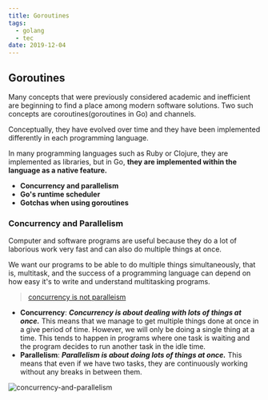 ```yaml
---
title: Goroutines
tags:
  - golang
  - tec
date: 2019-12-04
---
```


## Goroutines

Many concepts that were previously considered academic and inefficient are beginning to find a place among modern software solutions. Two such concepts are coroutines(goroutines in Go) and channels.

Conceptually, they have evolved over time and they have been implemented differently in each programming language.

In many programming languages such as Ruby or Clojure, they are implemented as libraries, but in Go, **they are implemented within the language as a native feature.**

- **Concurrency and parallelism**
- **Go's runtime scheduler**
- **Gotchas when using goroutines**

### Concurrency and Parallelism

Computer and software programs are useful because they do a lot of laborious work very fast and can also do multiple things at once.

We want our programs to be able to do multiple things simultaneously, that is, multitask, and the success of a programming language can depend on how easy it's to write and understand multitasking programs.

> [concurrency is not paralleism](https://blog.golang.org/concurrency-is-not-parallelism)

- **Concurrency**: ***Concurrency is about dealing with lots of things at once.*** This means that we manage to get multiple things done at once in a give period of time. However, we will only be doing a single thing at a time. This tends to happen in programs where one task is waiting and the program decides to run another task in the idle time. 
- **Parallelism**: ***Parallelism is about doing lots of things at once.*** This means that even if we have two tasks, they are continuously working without any breaks in between them.

![concurrency-and-parallelism](https://sherlockblaze.com/resources/img/daily/2019-12-04/concurrency-and-parallelism.png)